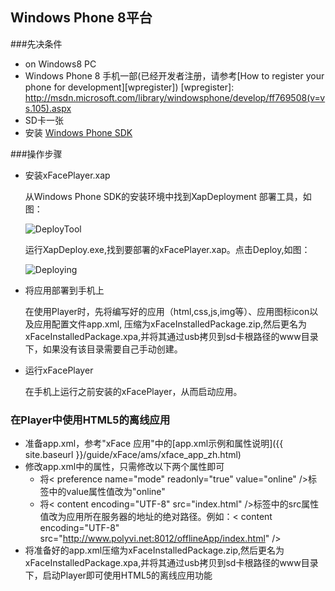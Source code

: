 ## Windows Phone 8平台

###先决条件
* on Windows8 PC
* Windows Phone 8 手机一部(已经开发者注册，请参考[How to register your phone for development][wpregister])
[wpregister]: http://msdn.microsoft.com/library/windowsphone/develop/ff769508(v=vs.105).aspx
* SD卡一张
* 安装 [Windows Phone SDK](http://dev.windowsphone.com/en-us/downloadsdk)</a>  

###操作步骤

* 安装xFacePlayer.xap  

    从Windows Phone SDK的安装环境中找到XapDeployment 部署工具，如图：
    
    ![DeployTool](ImgWP8/XapDeployTool.jpg)  
    
    运行XapDeploy.exe,找到要部署的xFacePlayer.xap。点击Deploy,如图：
    
    ![Deploying](ImgWP8/xFacePlayerDeploy.jpg)  

* 将应用部署到手机上

    在使用Player时，先将编写好的应用（html,css,js,img等）、应用图标icon以及应用配置文件app.xml, 压缩为xFaceInstalledPackage.zip,然后更名为xFaceInstalledPackage.xpa,并将其通过usb拷贝到sd卡根路径的www目录下，如果没有该目录需要自己手动创建。

* 运行xFacePlayer  

    在手机上运行之前安装的xFacePlayer，从而启动应用。 

### 在Player中使用HTML5的离线应用
+ 准备app.xml，参考"xFace 应用"中的[app.xml示例和属性说明]({{ site.baseurl }}/guide/xFace/ams/xface_app_zh.html)
+ 修改app.xml中的属性，只需修改以下两个属性即可
	- 将< preference name="mode" readonly="true" value="online" />标签中的value属性值改为"online"
	- 将< content encoding="UTF-8" src="index.html" />标签中的src属性值改为应用所在服务器的地址的绝对路径。例如：< content encoding="UTF-8" src="http://www.polyvi.net:8012/offlineApp/index.html" />
+ 将准备好的app.xml压缩为xFaceInstalledPackage.zip,然后更名为xFaceInstalledPackage.xpa,并将其通过usb拷贝到sd卡根路径的www目录下，启动Player即可使用HTML5的离线应用功能